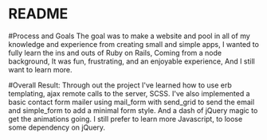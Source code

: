 # README
#Process and Goals
The goal was to make a website and pool in all of my knowledge and experience from creating small and simple apps, I wanted to fully learn the ins and outs of Ruby on Rails, Coming from a node background, It was fun, frustrating, and an enjoyable experience, And I still want to learn more.


#Overall Result:
Through out the project I've learned how to use erb templating, ajax remote calls to the server, SCSS. I've also implemented a basic contact form mailer using mail_form with send_grid to send the email and simple_form to add a minimal form style. And a dash of jQuery magic to get the animations going. I still prefer to learn more Javascript, to loose some dependency on jQuery.
